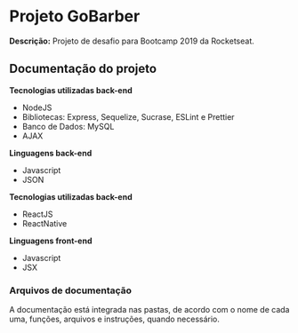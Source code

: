 # Projeto GoBarber

**Descrição:** Projeto de desafio para Bootcamp 2019 da Rocketseat.

## Documentação do projeto
  
**Tecnologias utilizadas back-end**  
* NodeJS
* Bibliotecas: Express, Sequelize, Sucrase, ESLint e Prettier
* Banco de Dados: MySQL
* AJAX
  
**Linguagens back-end**  
* Javascript
* JSON
  
**Tecnologias utilizadas back-end**  
* ReactJS
* ReactNative
  
**Linguagens front-end**  
* Javascript
* JSX
  

### Arquivos de documentação
  
A documentação está integrada nas pastas, de acordo com o nome de cada uma, funções, arquivos e instruções, quando necessário.